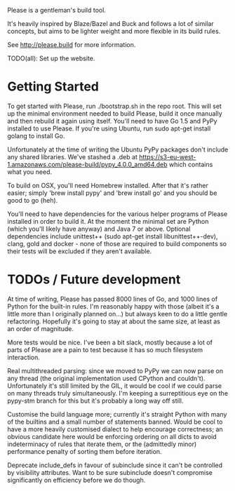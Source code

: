 Please is a gentleman's build tool.

It's heavily inspired by Blaze/Bazel and Buck and follows a lot of
similar concepts, but aims to be lighter weight and more flexible
in its build rules.

See http://please.build for more information.

TODO(all): Set up the website.


Getting Started
===============

To get started with Please, run ./bootstrap.sh in the repo root.
This will set up the minimal environment needed to build Please,
build it once manually and then rebuild it again using itself.
You'll need to have Go 1.5 and PyPy installed to use Please.
If you're using Ubuntu, run sudo apt-get install golang to install
Go.

Unfortunately at the time of writing the Ubuntu PyPy packages don't
include any shared libraries. We've stashed a .deb at
https://s3-eu-west-1.amazonaws.com/please-build/pypy_4.0.0_amd64.deb
which contains what you need.

To build on OSX, you'll need Homebrew installed. After that it's
rather easier; simply 'brew install pypy' and 'brew install go'
and you should be good to go (heh).

You'll need to have dependencies for the various helper programs
of Please installed in order to build it. At the moment the minimal
set are Python (which you'll likely have anyway) and Java 7 or above.
Optional dependencies include unittest++
(sudo apt-get install libunittest++-dev), clang, gold and docker - none
of those are required to build components so their tests will be excluded
if they aren't available.


TODOs / Future development
==========================

At time of writing, Please has passed 8000 lines of Go, and 1000 lines
of Python for the built-in rules. I'm reasonably happy with those (albeit
it's a little more than I originally planned on...) but always keen to
do a little gentle refactoring.
Hopefully it's going to stay at about the same size, at least as an
order of magnitude.

More tests would be nice. I've been a bit slack, mostly because a lot
of parts of Please are a pain to test because it has so much filesystem
interaction.

Real multithreaded parsing: since we moved to PyPy we can now parse on any
thread (the original implementation used CPython and couldn't).
Unfortunately it's still limited by the GIL, it would be cool if we could
parse on many threads truly simultaneously. I'm keeping a surreptitious
eye on the pypy-stm branch for this but it's probably a long way off still.

Customise the build language more; currently it's straight Python with
many of the builtins and a small number of statements banned. Would be cool
to have a more heavily customised dialect to help encourage correctness;
an obvious candidate here would be enforcing ordering on all dicts to
avoid indeterminacy of rules that iterate them, or the (admittedly minor)
performance penalty of sorting them before iteration.

Deprecate include_defs in favour of subinclude since it can't be
controlled by visibility attributes. Want to be sure subinclude doesn't
compromise significantly on efficiency before we do though.
